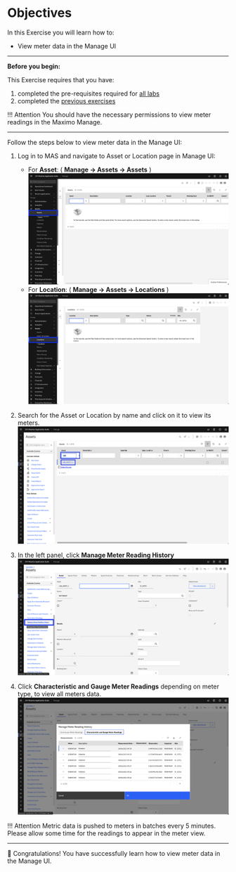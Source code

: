 # Objectives
In this Exercise you will learn how to:

* View meter data in the Manage UI

---
**Before you begin:**

This Exercise requires that you have:

1. completed the pre-requisites required for [all labs](prereqs.md)
2. completed the [previous exercises](setup.md)

!!! Attention
    You should have the necessary permissions to view meter readings in the Maximo Manage.

---

Follow the steps below to view meter data in the Manage UI:

1. Log in to MAS and navigate to Asset or Location page in Manage UI:<br/>
    - For **Asset**: ( **Manage → Assets → Assets** )
    ![Navigate Asset](img/view_meter_data_01.png) <br/>
    - For **Location**: ( **Manage → Assets → Locations** )
    ![Navigate Location](img/view_meter_data_05.png) <br/>

2. Search for the Asset or Location by name and click on it to view its meters.
![Navigate Asset](img/view_meter_data_02.png) <br/>

3. In the left panel, click **Manage Meter Reading History**
![Meter Reading](img/view_meter_data_03.png) <br/>

4. Click **Characteristic and Gauge Meter Readings** depending on meter type, to view all meters data.
![Meter Reading](img/view_meter_data_04.png) <br/>

!!! Attention
    Metric data is pushed to meters in batches every 5 minutes. Please allow some time for the readings to appear in the meter view.


---
🎉 Congratulations! You have successfully learn how to view meter data in the Manage UI.